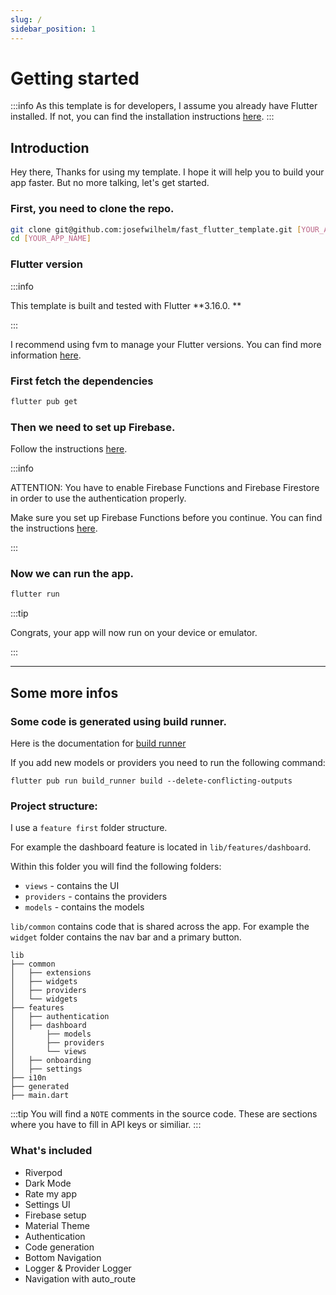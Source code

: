 ```yaml
---
slug: /
sidebar_position: 1
---
```


# Getting started

:::info
As this template is for developers, I assume you already have Flutter installed. If not, you can find the installation instructions [here](https://flutter.dev/docs/get-started/install).
:::

## Introduction

Hey there,
Thanks for using my template. I hope it will help you to build your app faster. But no more talking, let's get started.

### First, you need to clone the repo. 

```bash
git clone git@github.com:josefwilhelm/fast_flutter_template.git [YOUR_APP_NAME]
cd [YOUR_APP_NAME]
```

### Flutter version

:::info

This template is built and tested with Flutter **3.16.0. **

:::


I recommend using fvm to manage your Flutter versions. You can find more information [here](elements/fvm.md).

### First fetch the dependencies

```bash
flutter pub get
```


### Then we need to set up Firebase. 

Follow the instructions [here](/firebase/firebase-setup).

:::info

ATTENTION: You have to enable Firebase Functions and Firebase Firestore in order to use the authentication properly. 

Make sure you set up Firebase Functions before you continue. You can find the instructions [here](/firebase/firebase-setup).

:::


### Now we can run the app. 

```bash
flutter run
```

:::tip

Congrats, your app will now run on your device or emulator.

:::

---

## Some more infos

### Some code is generated using build runner.

Here is the documentation for [build runner](https://pub.dev/packages/build_runner)


If you add new models or providers you need to run the following command:

    flutter pub run build_runner build --delete-conflicting-outputs

### Project structure:

    
I use a `feature first` folder structure. 

For example the dashboard feature is located in `lib/features/dashboard`.

Within this folder you will find the following folders:

- `views` - contains the UI
- `providers` - contains the providers
- `models` - contains the models

`lib/common` contains code that is shared across the app. For example the `widget` folder contains the nav bar and a primary button. 

```
lib
├── common
│   ├── extensions
│   ├── widgets
│   ├── providers
│   └── widgets
├── features       
│   ├── authentication
│   ├── dashboard
│       ├── models
│       ├── providers
│       └── views
│   ├── onboarding
│   ├── settings
├── i10n
├── generated
├── main.dart
```

:::tip
You will find a `NOTE` comments in the source code. These are sections where you have to fill in API keys or similiar.
:::


### What's included

- Riverpod
- Dark Mode
- Rate my app
- Settings UI
- Firebase setup
- Material Theme
- Authentication
- Code generation
- Bottom Navigation
- Logger & Provider Logger
- Navigation with auto_route

